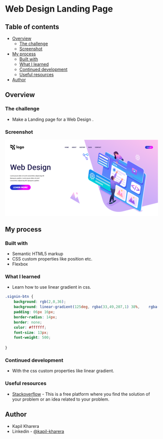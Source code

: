 # Web Design Landing Page

## Table of contents

  - [Overview](#overview)
    - [The challenge](#the-challenge)
    - [Screenshot](#screenshot)
  - [My process](#my-process)
    - [Built with](#built-with)
    - [What I learned](#what-i-learned)
    - [Continued development](#continued-development)
    - [Useful resources](#useful-resources)
  - [Author](#author)


## Overview

### The challenge

- Make a Landing page for a Web Design .

### Screenshot

![](./Screenshot-Project-8.png)


## My process

### Built with

- Semantic HTML5 markup
- CSS custom properties like position etc.
- Flexbox

### What I learned

- Learn how to use linear gradient in css.
  
```css
.signin-btn {
    background: rgb(2,0,36);
    background: linear-gradient(125deg, rgba(33,49,207,1) 38%,    rgba(239,0,255,1) 67%);
    padding: 06px 16px;
    border-radius: 14px;
    border: none;
    color: #ffffff;
    font-size: 13px;
    font-weight: 500;

}

```



### Continued development

- With the css custom properties like linear gradient.

### Useful resources

- [Stackoverflow](https://stackoverflow.com/) - This is a free platform where you find the solution of your problem or an idea related to your problem.


## Author

- Kapil Kharera
- Linkedin - [@kapil-kharera](https://www.linkedin.com/in/kapil-kharera-191b83245/)

